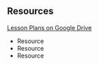 ## Resources

[Lesson Plans on Google Drive](https://docs.google.com/document/d/1SPLXrCWN5BR57B8SLsZOmWzNrtzRV7mie2Tuds-W0I4/edit?usp=sharing)

- Resource
- Resource
- Resource
